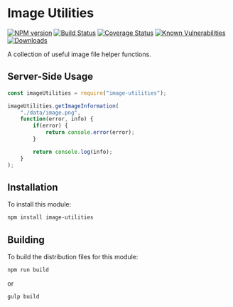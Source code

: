 # Image Utilities

[![NPM version][npm-version-image]][npm-url]
[![Build Status][build-status-image]][build-status-url]
[![Coverage Status][coverage-image]][coverage-url]
[![Known Vulnerabilities][vulnerabilities-image]][vulnerabilities-url]
[![Downloads][npm-downloads-image]][npm-url]

A collection of useful image file helper functions.

## Server-Side Usage

```javascript
const imageUtilities = require("image-utilities");

imageUtilities.getImageInformation(
	"./data/image.png",
	function(error, info) {
		if(error) {
			return console.error(error);
		}

		return console.log(info);
	}
);
```

## Installation

To install this module:
```bash
npm install image-utilities
```

## Building

To build the distribution files for this module:
```bash
npm run build
```
or
```bash
gulp build
```

[npm-url]: https://www.npmjs.com/package/image-utilities
[npm-version-image]: https://img.shields.io/npm/v/image-utilities.svg
[npm-downloads-image]: http://img.shields.io/npm/dm/image-utilities.svg

[build-status-url]: https://travis-ci.org/nitro404/image-utilities
[build-status-image]: https://travis-ci.org/nitro404/image-utilities.svg?branch=master

[coverage-url]: https://coveralls.io/github/nitro404/image-utilities?branch=master
[coverage-image]: https://coveralls.io/repos/github/nitro404/image-utilities/badge.svg?branch=master

[vulnerabilities-url]: https://snyk.io/test/github/nitro404/image-utilities?targetFile=package.json
[vulnerabilities-image]: https://snyk.io/test/github/nitro404/image-utilities/badge.svg?targetFile=package.json

